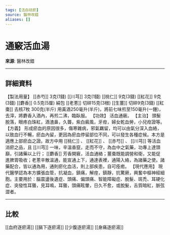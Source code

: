 ```yaml
---
tags: [活血祛瘀]
source: 醫林改錯
aliases: []
---
```


# 通竅活血湯

**來源**: 醫林改錯  

---

## 詳細資料
【製法用量】 [[赤芍]] 3克(1錢) [[川芎]] 3克(1錢) [[桃仁]] 9克(3錢) [[紅花]] 9克(3錢) [[麝香]] 0.5克(5厘) 絹包 [[老蔥]] 切碎15克(3根) [[生薑]] 切碎9克(3錢) [[紅棗]] 去核7枚
300克(半斤)
用黃酒250毫升(半斤)，將前七味煎至150毫升(一鍾)，去滓，將麝香入酒內，再煎二沸，臨臥服。
【功效】
活血通竅。
【主治】
頭髮脫落，眼疼白珠紅，酒渣鼻，久聾，紫白癜風，牙疳，婦女乾血勞，小兒疳證等。
【方義】
形成瘀血的原因很多，傷寒雜病，邪氣羈留，均可以由氣分深入血絡，以致血行不暢，瘀血內留，更因為瘀血停留部位不同，可以發生各種症候。本方是適應上部瘀血之證。故方中用 [[桃仁]] 、 [[紅花]] 、 [[赤芍]] 、 [[川芎]] 等活血消瘀之品，且 [[川芎]] 一味，辛溫香竄，走而不守，為血中之氣藥，功專上達頭巔，引諸藥以上行； [[麝香]] 芳香開竅，活血通絡；薑棗既能調營和衛，又能促進脾胃吸收；老蔥辛散溫通，能宣通上下，通達表裡，通陽入絡，為諸藥之使。諸藥配合，皆以通為用，通則瘀化血活，則上部疾患，自可痊癒。
【現代應用】
現代醫學認為本方擴張血管，抗凝血，鎮痛，解痙，鎮靜，抗驚厥，興奮中樞神經細胞。主要用於：腦震盪後遺症、頭痛、偏頭痛、智能障礙症、脫髮、斑禿、耳硬化症、突發性耳聾，見耳鳴，耳聾，頭痛眩暈，日久不愈，或脫髮，舌質暗紅，脈弦澀者。

---

## 比較
[[血府逐瘀湯]]
[[膈下逐瘀湯]]
[[少腹逐瘀湯]]
[[身痛逐瘀湯]]
